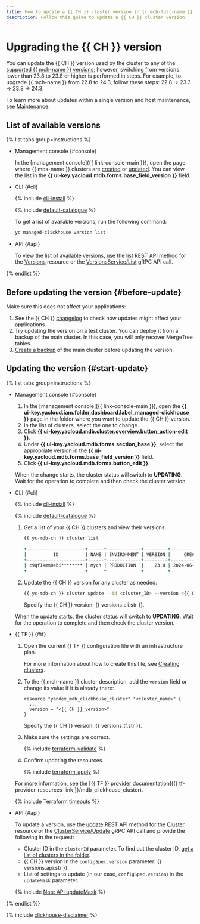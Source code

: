 ```yaml
---
title: How to update a {{ CH }} cluster version in {{ mch-full-name }}
description: Follow this guide to update a {{ CH }} cluster version.
---
```


# Upgrading the {{ CH }} version

You can update the {{ CH }} version used by the cluster to any of the [supported {{ mch-name }} versions](../concepts/update-policy.md#versioning-policy); however, switching from versions lower than 23.8 to 23.8 or higher is performed in steps. For example, to upgrade {{ mch-name }} from 22.8 to 24.3, follow these steps: 22.8 → 23.3 → 23.8 → 24.3.

To learn more about updates within a single version and host maintenance, see [Maintenance](../concepts/maintenance.md).

## List of available versions

{% list tabs group=instructions %}

- Management console {#console}

   In the [management console]({{ link-console-main }}), open the page where {{ mos-name }} clusters are [created](cluster-create.md) or [updated](update.md). You can view the list in the **{{ ui-key.yacloud.mdb.forms.base_field_version }}** field.

- CLI {#cli}

   {% include [cli-install](../../_includes/cli-install.md) %}

   {% include [default-catalogue](../../_includes/default-catalogue.md) %}

   To get a list of available versions, run the following command:

   ```bash
   yc managed-clickhouse version list
   ```

- API {#api}

   To view the list of available versions, use the [list](../api-ref/Versions/list.md) REST API method for the [Versions](../api-ref/Versions/index.md) resource or the [VersionsService/List](../api-ref/grpc/Versions/list.md) gRPC API call.

{% endlist %}

## Before updating the version {#before-update}

Make sure this does not affect your applications:

1. See the {{ CH }} [changelog](https://clickhouse.com/docs/category/changelog) to check how updates might affect your applications.
1. Try updating the version on a test cluster. You can deploy it from a backup of the main cluster. In this case, you will only recover MergeTree tables.
1. [Create a backup](cluster-backups.md) of the main cluster before updating the version.

## Updating the version {#start-update}

{% list tabs group=instructions %}

- Management console {#console}

   1. In the [management console]({{ link-console-main }}), open the **{{ ui-key.yacloud.iam.folder.dashboard.label_managed-clickhouse }}** page in the folder where you want to update the {{ CH }} version.
   1. In the list of clusters, select the one to change.
   1. Click **{{ ui-key.yacloud.mdb.cluster.overview.button_action-edit }}**.
   1. Under **{{ ui-key.yacloud.mdb.forms.section_base }}**, select the appropriate version in the **{{ ui-key.yacloud.mdb.forms.base_field_version }}** field.
   1. Click **{{ ui-key.yacloud.mdb.forms.button_edit }}**.

   When the change starts, the cluster status will switch to **UPDATING**. Wait for the operation to complete and then check the cluster version.

- CLI {#cli}

   {% include [cli-install](../../_includes/cli-install.md) %}

   {% include [default-catalogue](../../_includes/default-catalogue.md) %}

   1. Get a list of your {{ CH }} clusters and view their versions:

      ```bash
      {{ yc-mdb-ch }} cluster list

      +----------------------+------+-------------+---------+---------------------+--------+---------+
      |          ID          | NAME | ENVIRONMENT | VERSION |     CREATED AT      | HEALTH | STATUS  |
      +----------------------+------+-------------+---------+---------------------+--------+---------+
      | c9qf1kmm0ebi******** | mych | PRODUCTION  |    23.8 | 2024-06-06 10:23:22 | ALIVE  | RUNNING |
      +----------------------+------+-------------+---------+---------------------+--------+---------+
      ```

   1. Update the {{ CH }} version for any cluster as needed:

      ```bash
      {{ yc-mdb-ch }} cluster update --id <cluster_ID> --version <{{ CH }}_version>
      ```

      Specify the {{ CH }} version: {{ versions.cli.str }}.

   When the update starts, the cluster status will switch to **UPDATING**. Wait for the operation to complete and then check the cluster version.

- {{ TF }} {#tf}

   1. Open the current {{ TF }} configuration file with an infrastructure plan.

      For more information about how to create this file, see [Creating clusters](cluster-create.md).

   1. To the {{ mch-name }} cluster description, add the `version` field or change its value if it is already there:

      ```hcl
      resource "yandex_mdb_clickhouse_cluster" "<cluster_name>" {
        ...
        version = "<{{ CH }}_version>"
      }
      ```

      Specify the {{ CH }} version: {{ versions.tf.str }}.

   1. Make sure the settings are correct.

      {% include [terraform-validate](../../_includes/mdb/terraform/validate.md) %}

   1. Confirm updating the resources.

      {% include [terraform-apply](../../_includes/mdb/terraform/apply.md) %}

   For more information, see the [{{ TF }} provider documentation]({{ tf-provider-resources-link }}/mdb_clickhouse_cluster).

   {% include [Terraform timeouts](../../_includes/mdb/mch/terraform/timeouts.md) %}

- API {#api}

   To update a version, use the [update](../api-ref/Cluster/update.md) REST API method for the [Cluster](../api-ref/Cluster/index.md) resource or the [ClusterService/Update](../api-ref/grpc/Cluster/update.md) gRPC API call and provide the following in the request:

   * Cluster ID in the `clusterId` parameter. To find out the cluster ID, [get a list of clusters in the folder](./cluster-list.md#list-clusters).
   * {{ CH }} version in the `configSpec.version` parameter: {{ versions.api.str }}.
   * List of settings to update (in our case, `configSpec.version`) in the `updateMask` parameter.

   {% include [Note API updateMask](../../_includes/note-api-updatemask.md) %}

{% endlist %}

{% include [clickhouse-disclaimer](../../_includes/clickhouse-disclaimer.md) %}
